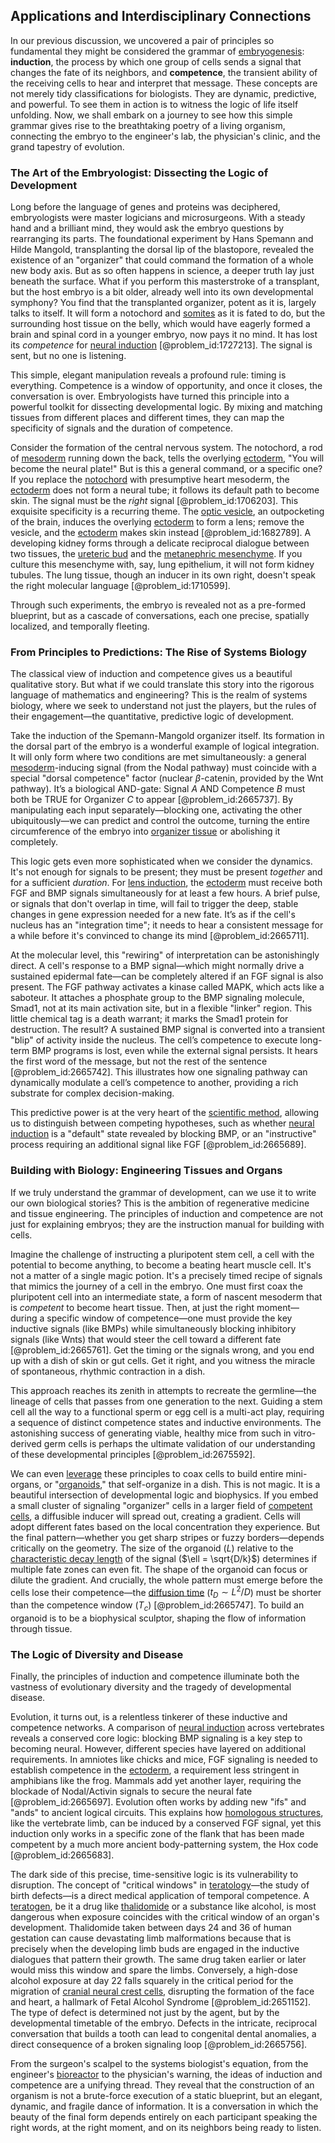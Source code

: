 ## Applications and Interdisciplinary Connections

In our previous discussion, we uncovered a pair of principles so fundamental they might be considered the grammar of [embryogenesis](@article_id:154373): **induction**, the process by which one group of cells sends a signal that changes the fate of its neighbors, and **competence**, the transient ability of the receiving cells to hear and interpret that message. These concepts are not merely tidy classifications for biologists. They are dynamic, predictive, and powerful. To see them in action is to witness the logic of life itself unfolding. Now, we shall embark on a journey to see how this simple grammar gives rise to the breathtaking poetry of a living organism, connecting the embryo to the engineer's lab, the physician's clinic, and the grand tapestry of evolution.

### The Art of the Embryologist: Dissecting the Logic of Development

Long before the language of genes and proteins was deciphered, embryologists were master logicians and microsurgeons. With a steady hand and a brilliant mind, they would ask the embryo questions by rearranging its parts. The foundational experiment by Hans Spemann and Hilde Mangold, transplanting the dorsal lip of the blastopore, revealed the existence of an "organizer" that could command the formation of a whole new body axis. But as so often happens in science, a deeper truth lay just beneath the surface. What if you perform this masterstroke of a transplant, but the host embryo is a bit older, already well into its own developmental symphony? You find that the transplanted organizer, potent as it is, largely talks to itself. It will form a notochord and [somites](@article_id:186669) as it is fated to do, but the surrounding host tissue on the belly, which would have eagerly formed a brain and spinal cord in a younger embryo, now pays it no mind. It has lost its *competence* for [neural induction](@article_id:267104) [@problem_id:1727213]. The signal is sent, but no one is listening.

This simple, elegant manipulation reveals a profound rule: timing is everything. Competence is a window of opportunity, and once it closes, the conversation is over. Embryologists have turned this principle into a powerful toolkit for dissecting developmental logic. By mixing and matching tissues from different places and different times, they can map the specificity of signals and the duration of competence.

Consider the formation of the central nervous system. The notochord, a rod of [mesoderm](@article_id:141185) running down the back, tells the overlying [ectoderm](@article_id:139845), "You will become the neural plate!" But is this a general command, or a specific one? If you replace the [notochord](@article_id:260141) with presumptive heart mesoderm, the [ectoderm](@article_id:139845) does not form a neural tube; it follows its default path to become skin. The signal must be the *right* signal [@problem_id:1706203]. This exquisite specificity is a recurring theme. The [optic vesicle](@article_id:274837), an outpocketing of the brain, induces the overlying [ectoderm](@article_id:139845) to form a lens; remove the vesicle, and the [ectoderm](@article_id:139845) makes skin instead [@problem_id:1682789]. A developing kidney forms through a delicate reciprocal dialogue between two tissues, the [ureteric bud](@article_id:190720) and the [metanephric mesenchyme](@article_id:192389). If you culture this mesenchyme with, say, lung epithelium, it will not form kidney tubules. The lung tissue, though an inducer in its own right, doesn't speak the right molecular language [@problem_id:1710599].

Through such experiments, the embryo is revealed not as a pre-formed blueprint, but as a cascade of conversations, each one precise, spatially localized, and temporally fleeting.

### From Principles to Predictions: The Rise of Systems Biology

The classical view of induction and competence gives us a beautiful qualitative story. But what if we could translate this story into the rigorous language of mathematics and engineering? This is the realm of systems biology, where we seek to understand not just the players, but the rules of their engagement—the quantitative, predictive logic of development.

Take the induction of the Spemann-Mangold organizer itself. Its formation in the dorsal part of the embryo is a wonderful example of logical integration. It will only form where two conditions are met simultaneously: a general [mesoderm](@article_id:141185)-inducing signal (from the Nodal pathway) must coincide with a special "dorsal competence" factor (nuclear $\beta$-catenin, provided by the Wnt pathway). It’s a biological AND-gate: Signal $A$ AND Competence $B$ must both be TRUE for Organizer $C$ to appear [@problem_id:2665737]. By manipulating each input separately—blocking one, activating the other ubiquitously—we can predict and control the outcome, turning the entire circumference of the embryo into [organizer tissue](@article_id:269366) or abolishing it completely.

This logic gets even more sophisticated when we consider the dynamics. It's not enough for signals to be present; they must be present *together* and for a sufficient *duration*. For [lens induction](@article_id:273138), the [ectoderm](@article_id:139845) must receive both FGF and BMP signals simultaneously for at least a few hours. A brief pulse, or signals that don't overlap in time, will fail to trigger the deep, stable changes in gene expression needed for a new fate. It’s as if the cell's nucleus has an "integration time"; it needs to hear a consistent message for a while before it's convinced to change its mind [@problem_id:2665711].

At the molecular level, this "rewiring" of interpretation can be astonishingly direct. A cell's response to a BMP signal—which might normally drive a sustained epidermal fate—can be completely altered if an FGF signal is also present. The FGF pathway activates a kinase called MAPK, which acts like a saboteur. It attaches a phosphate group to the BMP signaling molecule, Smad1, not at its main activation site, but in a flexible "linker" region. This little chemical tag is a death warrant; it marks the Smad1 protein for destruction. The result? A sustained BMP signal is converted into a transient "blip" of activity inside the nucleus. The cell’s competence to execute long-term BMP programs is lost, even while the external signal persists. It hears the first word of the message, but not the rest of the sentence [@problem_id:2665742]. This illustrates how one signaling pathway can dynamically modulate a cell’s competence to another, providing a rich substrate for complex decision-making.

This predictive power is at the very heart of the [scientific method](@article_id:142737), allowing us to distinguish between competing hypotheses, such as whether [neural induction](@article_id:267104) is a "default" state revealed by blocking BMP, or an "instructive" process requiring an additional signal like FGF [@problem_id:2665689].

### Building with Biology: Engineering Tissues and Organs

If we truly understand the grammar of development, can we use it to write our own biological stories? This is the ambition of regenerative medicine and tissue engineering. The principles of induction and competence are not just for explaining embryos; they are the instruction manual for building with cells.

Imagine the challenge of instructing a pluripotent stem cell, a cell with the potential to become anything, to become a beating heart muscle cell. It's not a matter of a single magic potion. It's a precisely timed recipe of signals that mimics the journey of a cell in the embryo. One must first coax the pluripotent cell into an intermediate state, a form of nascent mesoderm that is *competent* to become heart tissue. Then, at just the right moment—during a specific window of competence—one must provide the key inductive signals (like BMPs) while simultaneously blocking inhibitory signals (like Wnts) that would steer the cell toward a different fate [@problem_id:2665761]. Get the timing or the signals wrong, and you end up with a dish of skin or gut cells. Get it right, and you witness the miracle of spontaneous, rhythmic contraction in a dish.

This approach reaches its zenith in attempts to recreate the germline—the lineage of cells that passes from one generation to the next. Guiding a stem cell all the way to a functional sperm or egg cell is a multi-act play, requiring a sequence of distinct competence states and inductive environments. The astonishing success of generating viable, healthy mice from such in vitro-derived germ cells is perhaps the ultimate validation of our understanding of these developmental principles [@problem_id:2675592].

We can even [leverage](@article_id:172073) these principles to coax cells to build entire mini-organs, or "[organoids](@article_id:152508)," that self-organize in a dish. This is not magic. It is a beautiful intersection of developmental logic and biophysics. If you embed a small cluster of signaling "organizer" cells in a larger field of [competent cells](@article_id:165683), a diffusible inducer will spread out, creating a gradient. Cells will adopt different fates based on the local concentration they experience. But the final pattern—whether you get sharp stripes or fuzzy borders—depends critically on the geometry. The size of the organoid ($L$) relative to the [characteristic decay length](@article_id:182801) of the signal ($\ell = \sqrt{D/k}$) determines if multiple fate zones can even fit. The shape of the organoid can focus or dilute the gradient. And crucially, the whole pattern must emerge before the cells lose their competence—the [diffusion time](@article_id:274400) ($t_D \sim L^2/D$) must be shorter than the competence window ($T_c$) [@problem_id:2665747]. To build an organoid is to be a biophysical sculptor, shaping the flow of information through tissue.

### The Logic of Diversity and Disease

Finally, the principles of induction and competence illuminate both the vastness of evolutionary diversity and the tragedy of developmental disease.

Evolution, it turns out, is a relentless tinkerer of these inductive and competence networks. A comparison of [neural induction](@article_id:267104) across vertebrates reveals a conserved core logic: blocking BMP signaling is a key step to becoming neural. However, different species have layered on additional requirements. In amniotes like chicks and mice, FGF signaling is needed to establish competence in the [ectoderm](@article_id:139845), a requirement less stringent in amphibians like the frog. Mammals add yet another layer, requiring the blockade of Nodal/Activin signals to secure the neural fate [@problem_id:2665697]. Evolution often works by adding new "ifs" and "ands" to ancient logical circuits. This explains how [homologous structures](@article_id:138614), like the vertebrate limb, can be induced by a conserved FGF signal, yet this induction only works in a specific zone of the flank that has been made competent by a much more ancient body-patterning system, the Hox code [@problem_id:2665683].

The dark side of this precise, time-sensitive logic is its vulnerability to disruption. The concept of "critical windows" in [teratology](@article_id:272294)—the study of birth defects—is a direct medical application of temporal competence. A [teratogen](@article_id:265461), be it a drug like [thalidomide](@article_id:269043) or a substance like alcohol, is most dangerous when exposure coincides with the critical window of an organ's development. Thalidomide taken between days 24 and 36 of human gestation can cause devastating limb malformations because that is precisely when the developing limb buds are engaged in the inductive dialogues that pattern their growth. The same drug taken earlier or later would miss this window and spare the limbs. Conversely, a high-dose alcohol exposure at day 22 falls squarely in the critical period for the migration of [cranial neural crest cells](@article_id:183822), disrupting the formation of the face and heart, a hallmark of Fetal Alcohol Syndrome [@problem_id:2651152]. The type of defect is determined not just by the agent, but by the developmental timetable of the embryo. Defects in the intricate, reciprocal conversation that builds a tooth can lead to congenital dental anomalies, a direct consequence of a broken signaling loop [@problem_id:2665756].

From the surgeon's scalpel to the systems biologist's equation, from the engineer's [bioreactor](@article_id:178286) to the physician's warning, the ideas of induction and competence are a unifying thread. They reveal that the construction of an organism is not a brute-force execution of a static blueprint, but an elegant, dynamic, and fragile dance of information. It is a conversation in which the beauty of the final form depends entirely on each participant speaking the right words, at the right moment, and on its neighbors being ready to listen.